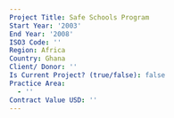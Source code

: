 ```yaml
---
Project Title: Safe Schools Program
Start Year: '2003'
End Year: '2008'
ISO3 Code: ''
Region: Africa
Country: Ghana
Client/ Donor: ''
Is Current Project? (true/false): false
Practice Area:
  - ''
Contract Value USD: ''
---
```

